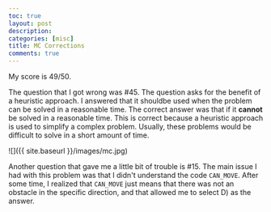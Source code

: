 ```yaml
---
toc: true
layout: post
description: 
categories: [misc]
title: MC Corrections
comments: true
---
```


My score is 49/50.

The question that I got wrong was #45. The question asks for the benefit of a heuristic approach. I answered that it shouldbe used when the problem can be solved in a reasonable time. The correct answer was that if it **cannot** be solved in a reasonable time. This is correct because a heuristic approach is used to simplify a complex problem. Usually, these problems would be difficult to solve in a short amount of time. 


![]({{ site.baseurl }}/images/mc.jpg)

Another question that gave me a little bit of trouble is #15. The main issue I had with this problem was that I didn't understand the code `CAN_MOVE`. After some time, I realized that `CAN_MOVE` just means that there was not an obstacle in the specific direction, and that allowed me to select D) as the answer.